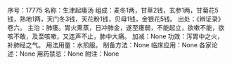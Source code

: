 序号：17775
名称：生津起痿汤
组成：麦冬1两，甘草2钱，玄参1两，甘菊花5钱，熟地1两，天门冬3钱，天花粉1钱，贝母1钱，金银花5钱。
出处：《辨证录》卷六。
主治：肺痿。胃火熏蒸，日冲肺金，遂至痿弱，不能起立，欲嗽不能，欲咳不敢，及至咳嗽，又连声不止，肺中大痛。
加减：None
功效：泻胃中之火，补肺经之气。
用法用量：水煎服。
制备方法：None
临床应用：None
各家论述：None
用药禁忌：None
附注：None
